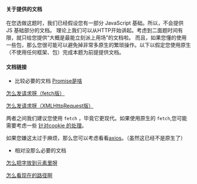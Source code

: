 #### 关于提供的文档
在您选做这题时，我们已经假设您有一部分 JavaScript 基础。所以，不会提供 JS 基础部分的文档。
理论上我们可以从HTTP开始讲起。考虑到二面题时间有限，就只给您提供“大概是最能立刻派上用场”的文档啦。
而且，如果您懂的使用一些包，那么您很可能可以避免掉非常多原生的繁琐操作。以下以假定您使用原生（不使用任何框架、包）完成本题为前提提供文档。

#### 文档链接
- 比较必要的文档
[Promise是啥](https://zh.javascript.info/promise-basics)

[怎么发请求呀（fetch版）](https://zh.javascript.info/fetch)

[怎么发请求呀（XMLHttpRequest版）](https://zh.javascript.info/xmlhttprequest)

两者之间我们建议您使用 `fetch` ，毕竟它更现代。如果使用原生的 `fetch`,您可能需要考虑一些 [针对cookie 的处理](https://zh.javascript.info/fetch-crossorigin#ping-ju-credentials)。

如果您嫌这太过于麻烦，那么您可以考虑看看[axios](https://www.axios-http.cn/)。（虽然这已经不是原生了）

- 相对没那么必要的文档

[怎么把字放到元素里呀](https://zh.javascript.info/modifying-document)

[怎么看现在的路径啊](https://developer.mozilla.org/zh-CN/docs/Web/API/Window/location)